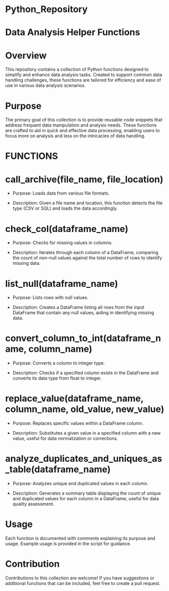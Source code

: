 # Python_Repository 
# Data Analysis Helper Functions #

# Overview
This repository contains a collection of Python functions designed to simplify and enhance data analysis tasks. Created to support common data handling challenges, these functions are tailored for efficiency and ease of use in various data analysis scenarios.

# Purpose
The primary goal of this collection is to provide reusable code snippets that address frequent data manipulation and analysis needs. These functions are crafted to aid in quick and effective data processing, enabling users to focus more on analysis and less on the intricacies of data handling.

# FUNCTIONS
# call_archive(file_name, file_location)

* Purpose: Loads data from various file formats.

* Description: Given a file name and location, this function detects the file type (CSV or SQL) and loads the data accordingly.

# check_col(dataframe_name)

* Purpose: Checks for missing values in columns.

* Description: Iterates through each column of a DataFrame, comparing the count of non-null values against the total number of rows to identify missing data.

# list_null(dataframe_name)

* Purpose: Lists rows with null values.

* Description: Creates a DataFrame listing all rows from the input DataFrame that contain any null values, aiding in identifying missing data.
        
# convert_column_to_int(dataframe_name, column_name)

* Purpose: Converts a column to integer type.

* Description: Checks if a specified column exists in the DataFrame and converts its data type from float to integer.
        
# replace_value(dataframe_name, column_name, old_value, new_value)

* Purpose: Replaces specific values within a DataFrame column.

* Description: Substitutes a given value in a specified column with a new value, useful for data normalization or corrections.
        
# analyze_duplicates_and_uniques_as_table(dataframe_name)

* Purpose: Analyzes unique and duplicated values in each column.

* Description: Generates a summary table displaying the count of unique and duplicated values for each column in a DataFrame, useful for data quality assessment.


# Usage

Each function is documented with comments explaining its purpose and usage. Example usage is provided in the script for guidance.

# Contribution

Contributions to this collection are welcome! If you have suggestions or additional functions that can be included, feel free to create a pull request.


